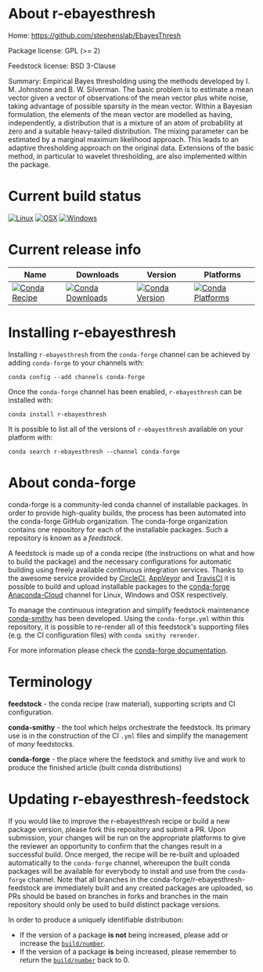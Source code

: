 About r-ebayesthresh
====================

Home: https://github.com/stephenslab/EbayesThresh

Package license: GPL (>= 2)

Feedstock license: BSD 3-Clause

Summary: Empirical Bayes thresholding using the methods developed by I. M. Johnstone and B. W. Silverman. The basic problem is to estimate a mean vector given a vector of observations of the mean vector plus white noise, taking advantage of possible sparsity in the mean vector. Within a Bayesian formulation, the elements of the mean vector are modelled as having, independently, a distribution that is a mixture of an atom of probability at zero and a suitable heavy-tailed distribution. The mixing parameter can be estimated by a marginal maximum likelihood approach. This leads to an adaptive thresholding approach on the original data. Extensions of the basic method, in particular to wavelet thresholding, are also implemented within the package.



Current build status
====================

[![Linux](https://img.shields.io/circleci/project/github/conda-forge/r-ebayesthresh-feedstock/master.svg?label=Linux)](https://circleci.com/gh/conda-forge/r-ebayesthresh-feedstock)
[![OSX](https://img.shields.io/travis/conda-forge/r-ebayesthresh-feedstock/master.svg?label=macOS)](https://travis-ci.org/conda-forge/r-ebayesthresh-feedstock)
[![Windows](https://img.shields.io/appveyor/ci/conda-forge/r-ebayesthresh-feedstock/master.svg?label=Windows)](https://ci.appveyor.com/project/conda-forge/r-ebayesthresh-feedstock/branch/master)

Current release info
====================

| Name | Downloads | Version | Platforms |
| --- | --- | --- | --- |
| [![Conda Recipe](https://img.shields.io/badge/recipe-r--ebayesthresh-green.svg)](https://anaconda.org/conda-forge/r-ebayesthresh) | [![Conda Downloads](https://img.shields.io/conda/dn/conda-forge/r-ebayesthresh.svg)](https://anaconda.org/conda-forge/r-ebayesthresh) | [![Conda Version](https://img.shields.io/conda/vn/conda-forge/r-ebayesthresh.svg)](https://anaconda.org/conda-forge/r-ebayesthresh) | [![Conda Platforms](https://img.shields.io/conda/pn/conda-forge/r-ebayesthresh.svg)](https://anaconda.org/conda-forge/r-ebayesthresh) |

Installing r-ebayesthresh
=========================

Installing `r-ebayesthresh` from the `conda-forge` channel can be achieved by adding `conda-forge` to your channels with:

```
conda config --add channels conda-forge
```

Once the `conda-forge` channel has been enabled, `r-ebayesthresh` can be installed with:

```
conda install r-ebayesthresh
```

It is possible to list all of the versions of `r-ebayesthresh` available on your platform with:

```
conda search r-ebayesthresh --channel conda-forge
```


About conda-forge
=================

conda-forge is a community-led conda channel of installable packages.
In order to provide high-quality builds, the process has been automated into the
conda-forge GitHub organization. The conda-forge organization contains one repository
for each of the installable packages. Such a repository is known as a *feedstock*.

A feedstock is made up of a conda recipe (the instructions on what and how to build
the package) and the necessary configurations for automatic building using freely
available continuous integration services. Thanks to the awesome service provided by
[CircleCI](https://circleci.com/), [AppVeyor](https://www.appveyor.com/)
and [TravisCI](https://travis-ci.org/) it is possible to build and upload installable
packages to the [conda-forge](https://anaconda.org/conda-forge)
[Anaconda-Cloud](https://anaconda.org/) channel for Linux, Windows and OSX respectively.

To manage the continuous integration and simplify feedstock maintenance
[conda-smithy](https://github.com/conda-forge/conda-smithy) has been developed.
Using the ``conda-forge.yml`` within this repository, it is possible to re-render all of
this feedstock's supporting files (e.g. the CI configuration files) with ``conda smithy rerender``.

For more information please check the [conda-forge documentation](https://conda-forge.org/docs/).

Terminology
===========

**feedstock** - the conda recipe (raw material), supporting scripts and CI configuration.

**conda-smithy** - the tool which helps orchestrate the feedstock.
                   Its primary use is in the construction of the CI ``.yml`` files
                   and simplify the management of *many* feedstocks.

**conda-forge** - the place where the feedstock and smithy live and work to
                  produce the finished article (built conda distributions)


Updating r-ebayesthresh-feedstock
=================================

If you would like to improve the r-ebayesthresh recipe or build a new
package version, please fork this repository and submit a PR. Upon submission,
your changes will be run on the appropriate platforms to give the reviewer an
opportunity to confirm that the changes result in a successful build. Once
merged, the recipe will be re-built and uploaded automatically to the
`conda-forge` channel, whereupon the built conda packages will be available for
everybody to install and use from the `conda-forge` channel.
Note that all branches in the conda-forge/r-ebayesthresh-feedstock are
immediately built and any created packages are uploaded, so PRs should be based
on branches in forks and branches in the main repository should only be used to
build distinct package versions.

In order to produce a uniquely identifiable distribution:
 * If the version of a package **is not** being increased, please add or increase
   the [``build/number``](https://conda.io/docs/user-guide/tasks/build-packages/define-metadata.html#build-number-and-string).
 * If the version of a package **is** being increased, please remember to return
   the [``build/number``](https://conda.io/docs/user-guide/tasks/build-packages/define-metadata.html#build-number-and-string)
   back to 0.
